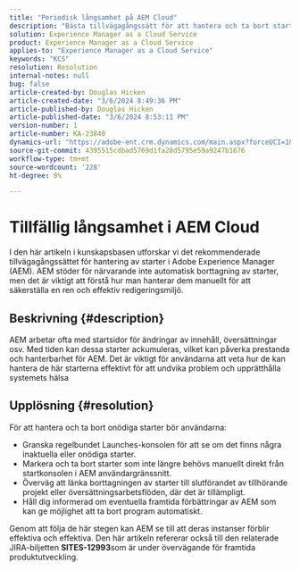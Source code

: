 ```yaml
---
title: "Periodisk långsamhet på AEM Cloud"
description: "Bästa tillvägagångssätt för att hantera och ta bort starter i Adobe Experience Manager (AEM) för att upprätthålla systemprestanda och organisation."
solution: Experience Manager as a Cloud Service
product: Experience Manager as a Cloud Service
applies-to: "Experience Manager as a Cloud Service"
keywords: "KCS"
resolution: Resolution
internal-notes: null
bug: false
article-created-by: Douglas Hicken
article-created-date: "3/6/2024 8:49:36 PM"
article-published-by: Douglas Hicken
article-published-date: "3/6/2024 8:53:11 PM"
version-number: 1
article-number: KA-23840
dynamics-url: "https://adobe-ent.crm.dynamics.com/main.aspx?forceUCI=1&pagetype=entityrecord&etn=knowledgearticle&id=7423190a-fbdb-ee11-904d-6045bd006793"
source-git-commit: 4395515cdbad5769d1fa28d5795e59a9247b1676
workflow-type: tm+mt
source-wordcount: '228'
ht-degree: 0%

---
```


# Tillfällig långsamhet i AEM Cloud


I den här artikeln i kunskapsbasen utforskar vi det rekommenderade tillvägagångssättet för hantering av starter i Adobe Experience Manager (AEM). AEM stöder för närvarande inte automatisk borttagning av starter, men det är viktigt att förstå hur man hanterar dem manuellt för att säkerställa en ren och effektiv redigeringsmiljö.

## Beskrivning {#description}






AEM arbetar ofta med startsidor för ändringar av innehåll, översättningar osv. Med tiden kan dessa starter ackumuleras, vilket kan påverka prestanda och hanterbarhet för AEM. Det är viktigt för användarna att veta hur de kan hantera de här starterna effektivt för att undvika problem och upprätthålla systemets hälsa








## Upplösning {#resolution}


För att hantera och ta bort onödiga starter bör användarna:

- Granska regelbundet Launches-konsolen för att se om det finns några inaktuella eller onödiga starter.
- Markera och ta bort starter som inte längre behövs manuellt direkt från startkonsolen i AEM användargränssnitt.
- Överväg att länka borttagningen av starter till slutförandet av tillhörande projekt eller översättningsarbetsflöden, där det är tillämpligt.
- Håll dig informerad om eventuella framtida förbättringar av AEM som kan ge möjlighet att ta bort program automatiskt.


Genom att följa de här stegen kan AEM se till att deras instanser förblir effektiva och effektiva. Den här artikeln refererar också till den relaterade JIRA-biljetten <b>SITES-12993</b>som är under övervägande för framtida produktutveckling.
